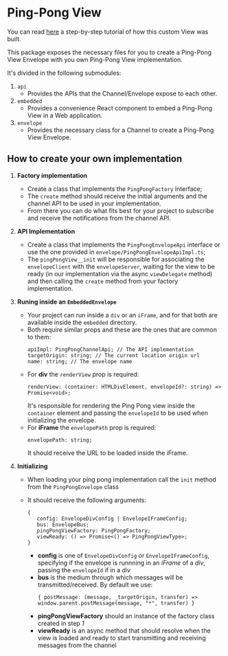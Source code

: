 # Ping-Pong View

You can read [here](https://blog.kie.org/2020/10/kogito-tooling-examples-how-to-create-a-more-complex-custom-view.html) a step-by-step tutorial of how this custom View was built.

This package exposes the necessary files for you to create a Ping-Pong View Envelope with you own Ping-Pong View implementation.

It's divided in the following submodules:

1. `api`
   - Provides the APIs that the Channel/Envelope expose to each other.
2. `embedded`
   - Provides a convenience React component to embed a Ping-Pong View in a Web application.
3. `envelope`
   - Provides the necessary class for a Channel to create a Ping-Pong View Envelope.

## How to create your own implementation

1. **Factory implementation**
   - Create a class that implements the `PingPongFactory` interface;
   - The `create` method should receive the initial arguments and the channel API to be used in your implementation.
   - From there you can do what fits best for your project to subscribe and receive the notifications from the channel API.
2. **API Implementation**
   - Create a class that implements the `PingPongEnvelopeApi` interface or use the one provided in `envelope/PingPongEnvelopeApiImpl.ts`;
   - The `pingPongView__init` will be responsible for associating the `envelopeClient` with the `envelopeServer`, waiting for the view to be ready (in our implementation via the async `viewDelegate` method) and then calling the `create` method from your factory implementation.
3. **Runing inside an `EmbeddedEnvelope`**
   - Your project can run inside a `div` or an `iFrame`, and for that both are available inside the `embedded` directory.
   - Both require similar props and these are the ones that are common to them:
     ```
     apiImpl: PingPongChannelApi; // The API implementation
     targetOrigin: string; // The current location origin url
     name: string; // The envelope name
     ```
   - For **div** the `renderView` prop is required:
     ```
     renderView: (container: HTMLDivElement, envelopeId?: string) => Promise<void>;
     ```
     It's responsible for rendering the Ping Pong view inside the `container` element and passing the `envelopeId` to be used when initializing the envelope.
   - For **iFrame** the `envelopePath` prop is required:
     ```
     envelopePath: string;
     ```
     It should receive the URL to be loaded inside the iFrame.
4. **Initializing**

   - When loading your ping pong implementation call the `init` method from the `PingPongEnvelope` class
   - It should receive the following arguments:

     ```
     {
        config: EnvelopeDivConfig | EnvelopeIFrameConfig;
        bus: EnvelopeBus;
        pingPongViewFactory: PingPongFactory;
        viewReady: () => Promise<() => PingPongViewType>;
     }
     ```

     - **config** is one of `EnvelopeDivConfig` or `EnvelopeIFrameConfig`, specifying if the envelope is runnning in an _iFrame_ of a _div_, passing the `envelopeId` if in a _div_
     - **bus** is the medium through which messages will be transmitted/received. By default we use:
       ```
       { postMessage: (message, _targetOrigin, transfer) => window.parent.postMessage(message, "*", transfer) }
       ```
     - **pingPongViewFactory** should an instance of the factory class created in step _1_
     - **viewReady** is an async method that should resolve when the view is loaded and ready to start transmitting and receiving messages from the channel
